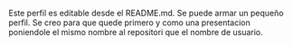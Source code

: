 
Este perfil es editable desde el README.md. Se puede armar un pequeño perfil. Se creo para que quede primero y como una presentacion poniendole el mismo nombre al repositori que el nombre de usuario.


<!--
**facundotest/facundotest** is a ✨ _special_ ✨ repository because its `README.md` (this file) appears on your GitHub profile.

Here are some ideas to get you started:

- 🔭 I’m currently working on ...
- 🌱 I’m currently learning ...
- 👯 I’m looking to collaborate on ...
- 🤔 I’m looking for help with ...
- 💬 Ask me about ...
- 📫 How to reach me: ...
- 😄 Pronouns: ...
- ⚡ Fun fact: ...
-->

